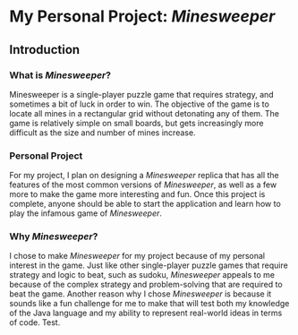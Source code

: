 # My Personal Project: *Minesweeper*

## Introduction

### What is *Minesweeper*?

Minesweeper is a single-player puzzle game that requires strategy, and sometimes a bit of luck in order to win. The objective of the game is to locate all mines in a rectangular grid without detonating any of them. The game is relatively simple on small boards, but gets increasingly more difficult as the size and number of mines increase.

### Personal Project

For my project, I plan on designing a *Minesweeper* replica that has all the features of the most common versions of *Minesweeper*, as well as a few more to make the game more interesting and fun. Once this project is complete, anyone should be able to start the application and learn how to play the infamous game of *Minesweeper*.

### Why *Minesweeper*?

I chose to make *Minesweeper* for my project because of my personal interest in the game. Just like other single-player puzzle games that require strategy and logic to beat, such as sudoku, *Minesweeper* appeals to me because of the complex strategy and problem-solving that are required to beat the game. Another reason why I chose *Minesweeper* is because it sounds like a fun challenge for me to make that will test both my knowledge of the Java language and my ability to represent real-world ideas in terms of code. Test.
